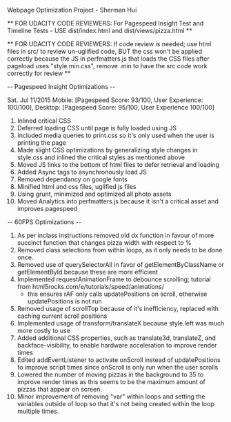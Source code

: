 Webpage Optimization Project - Sherman Hui

** FOR UDACITY CODE REVIEWERS: For Pagespeed Insight Test and Timeline Tests - USE dist/index.html and dist/views/pizza.html **

** FOR UDACITY CODE REVIEWERS: If code review is needed; use html files in src/ to review un-uglified code, BUT the css won't be applied correctly because the JS in perfmatters.js that loads the CSS files after pageload uses "style.min.css", remove .min to have the src code work correctly for review **

-- Pagespeed Insight Optimizations --

Sat. Jul 11/2015 Mobile: [Pagespeed Score: 93/100, User Experience: 100/100], Desktop: [Pagespeed Score: 95/100, User Experience 100/100]

1. Inlined critical CSS 
2. Deferred loading CSS until page is fully loaded using JS
3. Included media queries to print.css so it's only used when the user is printing the page
4. Made slight CSS optimizations by generalizing style changes in style.css and inlined the critical styles as mentioned above
5. Moved JS links to the bottom of html files to defer retrieval and loading
6. Added Async tags to asynchronously load JS
7. Removed dependancy on google fonts 
8. Minified html and css files, uglified js files
9. Using grunt, minimized and optimized all photo assets
10. Moved Analytics into perfmatters.js because it isn't a critical asset and improves pagespeed

-- 60FPS Optimizations -- 

1. As per inclass instructions removed old dx function in favour of more succinct function that changes pizza width with respect to %
2. Removed class selections from within loops, as it only needs to be done once.
3. Removed use of querySelectorAll in favor of getElementByClassName or getElementById because these are more efficient
4. Implemented requestAnimationFrame to debounce scrolling; tutorial from html5rocks.com/e/tutorials/speed/animations/ 
	- this ensures rAF only calls updatePositions on scroll, otherwise updatePositions is not run
5. Removed usage of scrollTop because of it's inefficiency, replaced with caching current scroll positions
6. Implemented usage of transform/translateX because style.left was much more costly to use
7. Added additional CSS properties, such as translate3d, translateZ, and backface-visibility, to enable hardware acceleration to improve render times
8. Edited addEventListener to activate onScroll instead of updatePositions to improve script times since onScroll is only run when the user scrolls
9. Lowered the number of moving pizzas in the background to 35 to improve render times as this seems to be the maximum amount of pizzas that appear on screen.
10. Minor improvement of removing "var" within loops and setting the variables outside of loop so that it's not being created within the loop multiple times.